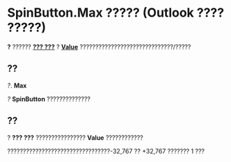 
# SpinButton.Max ????? (Outlook ???? ?????)

 **?** ?????? **[??? ???](3221b356-1e68-9e14-48ab-4a30c38aa685.md)** ? **[Value](f0369b53-9e9c-003b-4345-2da9e469a338.md)** ??????????????????????????????/?????


## ??

 _?_. **Max**

 _?_ **SpinButton** ??????????????


## ??

? **??? ???** ???????????????? **Value** ????????????

?????????????????????????????????-32,767 ?? +32,767 ??????? 1 ???

